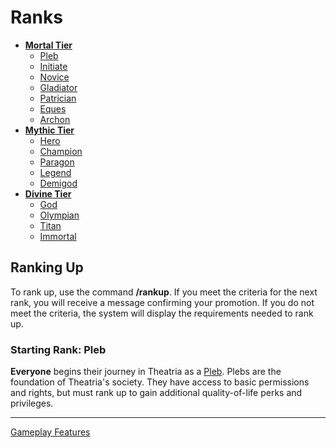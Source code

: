 # Ranks

- **[Mortal Tier](mortal-tier/README.md)**
    - [Pleb](mortal-tier/01-pleb.md)
    - [Initiate](mortal-tier/02-initiate.md)
    - [Novice](mortal-tier/03-novice.md)
    - [Gladiator](mortal-tier/04-gladiator.md)
    - [Patrician](mortal-tier/05-patrician.md)
    - [Eques](mortal-tier/06-eques.md)
    - [Archon](mortal-tier/07-archon.md)
- **[Mythic Tier](mythic-tier/README.md)**
    - [Hero](mythic-tier/01-hero.md)
    - [Champion](mythic-tier/02-champion.md)
    - [Paragon](mythic-tier/03-paragon.md)
    - [Legend](mythic-tier/04-legend.md)
    - [Demigod](mythic-tier/05-demigod.md)
- **[Divine Tier](divine-tier/README.md)**
    - [God](divine-tier/01-god.md)
    - [Olympian](divine-tier/02-olympian.md)
    - [Titan](divine-tier/03-titan.md)
    - [Immortal](divine-tier/04-immortal.md)

## Ranking Up

To rank up, use the command **/rankup**. If you meet the criteria for the next rank, you will receive a message confirming your promotion. If you do not meet the criteria, the system will display the requirements needed to rank up.

### Starting Rank: Pleb

**Everyone** begins their journey in Theatria as a [Pleb](mortal-tier/01-pleb.md). Plebs are the foundation of Theatria's society. They have access to basic permissions and rights, but must rank up to gain additional quality-of-life perks and privileges.

---

[Gameplay Features](../README.md)